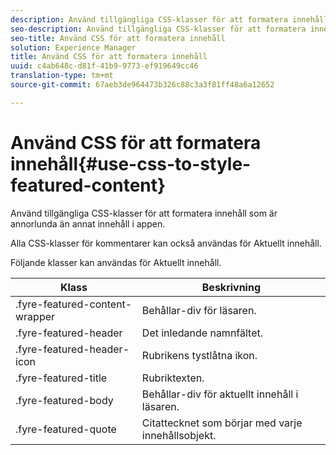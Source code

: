 ```yaml
---
description: Använd tillgängliga CSS-klasser för att formatera innehåll som är annorlunda än annat innehåll i appen.
seo-description: Använd tillgängliga CSS-klasser för att formatera innehåll som är annorlunda än annat innehåll i appen.
seo-title: Använd CSS för att formatera innehåll
solution: Experience Manager
title: Använd CSS för att formatera innehåll
uuid: c4ab648c-d81f-41b9-9773-ef919649cc46
translation-type: tm+mt
source-git-commit: 67aeb3de964473b326c88c3a3f81ff48a6a12652

---
```



# Använd CSS för att formatera innehåll{#use-css-to-style-featured-content}

Använd tillgängliga CSS-klasser för att formatera innehåll som är annorlunda än annat innehåll i appen.

Alla CSS-klasser för kommentarer kan också användas för Aktuellt innehåll.

Följande klasser kan användas för Aktuellt innehåll.

| Klass | Beskrivning |
|---|---|
| .fyre-featured-content-wrapper | Behållar-div för läsaren. |
| .fyre-featured-header | Det inledande namnfältet. |
| .fyre-featured-header-icon | Rubrikens tystlåtna ikon. |
| .fyre-featured-title | Rubriktexten. |
| .fyre-featured-body | Behållar-div för aktuellt innehåll i läsaren. |
| .fyre-featured-quote | Citattecknet som börjar med varje innehållsobjekt. |

